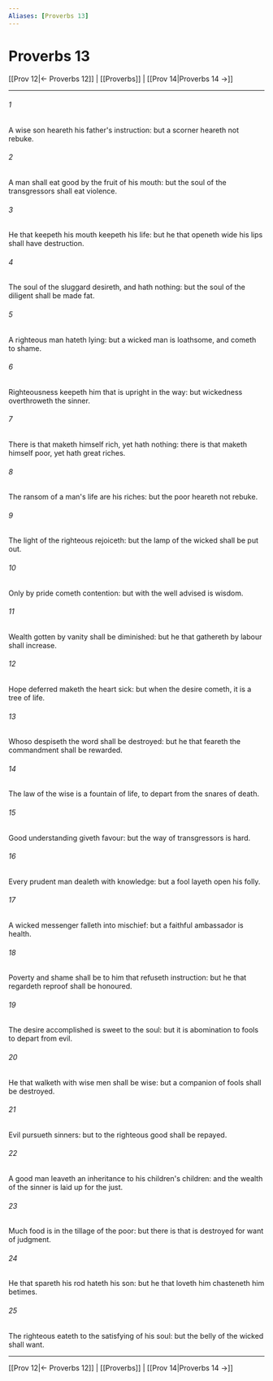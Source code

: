 ```yaml
---
Aliases: [Proverbs 13]
---
```

# Proverbs 13

[[Prov 12|← Proverbs 12]] | [[Proverbs]] | [[Prov 14|Proverbs 14 →]]
***



###### 1 
A wise son heareth his father's instruction: but a scorner heareth not rebuke. 

###### 2 
A man shall eat good by the fruit of his mouth: but the soul of the transgressors shall eat violence. 

###### 3 
He that keepeth his mouth keepeth his life: but he that openeth wide his lips shall have destruction. 

###### 4 
The soul of the sluggard desireth, and hath nothing: but the soul of the diligent shall be made fat. 

###### 5 
A righteous man hateth lying: but a wicked man is loathsome, and cometh to shame. 

###### 6 
Righteousness keepeth him that is upright in the way: but wickedness overthroweth the sinner. 

###### 7 
There is that maketh himself rich, yet hath nothing: there is that maketh himself poor, yet hath great riches. 

###### 8 
The ransom of a man's life are his riches: but the poor heareth not rebuke. 

###### 9 
The light of the righteous rejoiceth: but the lamp of the wicked shall be put out. 

###### 10 
Only by pride cometh contention: but with the well advised is wisdom. 

###### 11 
Wealth gotten by vanity shall be diminished: but he that gathereth by labour shall increase. 

###### 12 
Hope deferred maketh the heart sick: but when the desire cometh, it is a tree of life. 

###### 13 
Whoso despiseth the word shall be destroyed: but he that feareth the commandment shall be rewarded. 

###### 14 
The law of the wise is a fountain of life, to depart from the snares of death. 

###### 15 
Good understanding giveth favour: but the way of transgressors is hard. 

###### 16 
Every prudent man dealeth with knowledge: but a fool layeth open his folly. 

###### 17 
A wicked messenger falleth into mischief: but a faithful ambassador is health. 

###### 18 
Poverty and shame shall be to him that refuseth instruction: but he that regardeth reproof shall be honoured. 

###### 19 
The desire accomplished is sweet to the soul: but it is abomination to fools to depart from evil. 

###### 20 
He that walketh with wise men shall be wise: but a companion of fools shall be destroyed. 

###### 21 
Evil pursueth sinners: but to the righteous good shall be repayed. 

###### 22 
A good man leaveth an inheritance to his children's children: and the wealth of the sinner is laid up for the just. 

###### 23 
Much food is in the tillage of the poor: but there is that is destroyed for want of judgment. 

###### 24 
He that spareth his rod hateth his son: but he that loveth him chasteneth him betimes. 

###### 25 
The righteous eateth to the satisfying of his soul: but the belly of the wicked shall want.

***
[[Prov 12|← Proverbs 12]] | [[Proverbs]] | [[Prov 14|Proverbs 14 →]]
